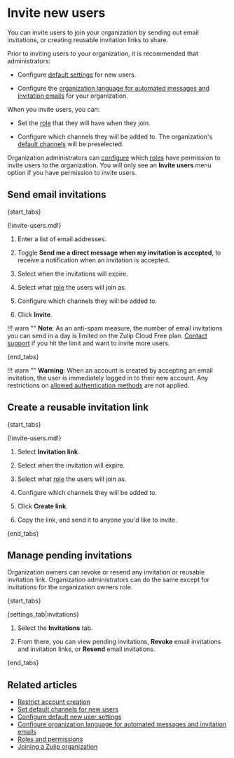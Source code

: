 # Invite new users

You can invite users to join your organization by sending out email invitations,
or creating reusable invitation links to share.

Prior to inviting users to your organization, it is recommended that administrators:

* Configure [default settings](/help/configure-default-new-user-settings) for
  new users.

* Configure the [organization language for automated messages and invitation
  emails][org-lang] for your organization.

When you invite users, you can:

* Set the [role](/help/roles-and-permissions) that they will have when
  they join.

* Configure which channels they will be added to. The organization's
  [default channels](/help/set-default-channels-for-new-users) will be preselected.

Organization administrators can
[configure](/help/restrict-account-creation#change-who-can-send-invitations)
which [roles](/help/roles-and-permissions) have permission to invite users to
the organization. You will only see an **Invite users** menu option if you have
permission to invite users.

## Send email invitations

{start_tabs}

{!invite-users.md!}

1. Enter a list of email addresses.

1. Toggle **Send me a direct message when my invitation is accepted**,
   to receive a notification when an invitation is accepted.

1. Select when the invitations will expire.

1. Select what [role](/help/roles-and-permissions) the users will join as.

1. Configure which channels they will be added to.

1. Click **Invite**.

!!! warn ""
    **Note**: As an anti-spam measure, the number of email invitations
    you can send in a day is limited on the Zulip Cloud Free plan.
    [Contact support](/help/contact-support) if you hit the limit and
    want to invite more users.

{end_tabs}

!!! warn ""
    **Warning**: When an account is created by accepting an email
    invitation, the user is immediately logged in to their new account.
    Any restrictions on [allowed authentication
    methods](/help/configure-authentication-methods) are not applied.

## Create a reusable invitation link

{start_tabs}

{!invite-users.md!}

1. Select **Invitation link**.

1. Select when the invitation will expire.

1. Select what [role](/help/roles-and-permissions) the users will join as.

1. Configure which channels they will be added to.

1. Click **Create link**.

1. Copy the link, and send it to anyone you'd like to invite.

{end_tabs}

## Manage pending invitations

Organization owners can revoke or resend any invitation or reusable
invitation link. Organization administrators can do the same except
for invitations for the organization owners role.

{start_tabs}

{settings_tab|invitations}

1. Select the **Invitations** tab.

1. From there, you can view pending invitations, **Revoke** email
   invitations and invitation links, or **Resend** email invitations.

{end_tabs}

## Related articles

* [Restrict account creation](/help/restrict-account-creation)
* [Set default channels for new users](/help/set-default-channels-for-new-users)
* [Configure default new user settings](/help/configure-default-new-user-settings)
* [Configure organization language for automated messages and invitation emails][org-lang]
* [Roles and permissions](/help/roles-and-permissions)
* [Joining a Zulip organization](/help/join-a-zulip-organization)

[org-lang]: /help/configure-organization-language
